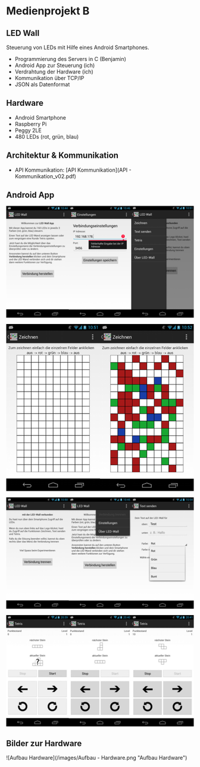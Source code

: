 # Medienprojekt B
## LED Wall
Steuerung von LEDs mit Hilfe eines Android Smartphones.
- Programmierung des Servers in C (Benjamin)
- Android App zur Steuerung (ich)
- Verdrahtung der Hardware (ich)
- Kommunikation über TCP/IP
- JSON als Datenformat

## Hardware
- Android Smartphone
- Raspberry Pi
- Peggy 2LE
- 480 LEDs (rot, grün, blau)

## Architektur & Kommunikation
- API Kommunikation: [API Kommunikation](API - Kommunikation_v02.pdf)


## Android App
![Android Client - Login](/images/Android-App-01.png "Android Client")

![Android Client - Login](/images/Android-App-02.png "Android Client")

![Android Client - Login](/images/Android-App-03.png "Android Client")

![Android Client - Login](/images/Android-App-04.png "Android Client")

## Bilder zur Hardware
![Aufbau Hardware](/images/Aufbau - Hardware.png "Aufbau Hardware")
